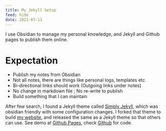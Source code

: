 ```yaml
---
title: My Jekyll Setup
feed: hide
date: 2021-07-11
---
```


I use Obsidian to manage my personal knowledge, and Jekyll and Github pages to publish them online. 

# Expectation
- Publish my notes from Obsidian
- Not all notes, there are things like personal logs, templates etc
- Bi-directional links should work (Outgoing links under notes)
- No change in markdown file ; No re-write to publish
- Build something that I can maintain

After few search, I found a Jekyll theme called [Simply Jekyll](https://simply-jekyll.netlify.app/), which was obsidian friendly with some configuration changes. I forked that theme to build [my website](https://hiran.in), and released the same as a Jekyll theme so that others can use. See demo at [Github Pages](https://jekyll-garden.github.io/), check [Github](https://github.com/Jekyll-Garden/jekyll-garden.github.io) for code.

